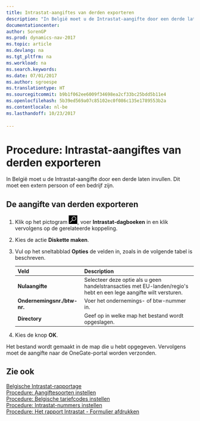 ```yaml
---
title: Intrastat-aangiftes van derden exporteren
description: "In België moet u de Intrastat-aangifte door een derde laten invullen. Dit moet een extern persoon of een bedrijf zijn."
documentationcenter: 
author: SorenGP
ms.prod: dynamics-nav-2017
ms.topic: article
ms.devlang: na
ms.tgt_pltfrm: na
ms.workload: na
ms.search.keywords: 
ms.date: 07/01/2017
ms.author: sgroespe
ms.translationtype: HT
ms.sourcegitcommit: b9b1f062ee6009f34698ea2cf33bc25bdd5b11e4
ms.openlocfilehash: 5b39ed569a07c85102ec0f086c135e1789553b2a
ms.contentlocale: nl-be
ms.lasthandoff: 10/23/2017

---
```

# <a name="how-to-export-intrastat-third-party-declararations"></a>Procedure: Intrastat-aangiftes van derden exporteren
In België moet u de Intrastat-aangifte door een derde laten invullen. Dit moet een extern persoon of een bedrijf zijn.  

## <a name="to-export-the-third-party-declaration"></a>De aangifte van derden exporteren  

1.  Klik op het pictogram ![Zoeken naar pagina of rapport](../../media/ui-search/search_small.png "pictogram Zoeken naar pagina of rapport"), voer **Intrastat-dagboeken** in en klik vervolgens op de gerelateerde koppeling.  
2.  Kies de actie **Diskette maken**.  
3.  Vul op het sneltabblad **Opties** de velden in, zoals in de volgende tabel is beschreven.  

    |Veld|Description|  
    |---------------------------------|---------------------------------------|  
    |**Nulaangifte**|Selecteer deze optie als u geen handelstransacties met EU-landen/regio's hebt en een lege aangifte wilt versturen.|  
    |**Ondernemingsnr./btw-nr.**|Voer het ondernemings- of btw-nummer in.|  
    |**Directory**|Geef op in welke map het bestand wordt opgeslagen.|  

4.  Kies de knop **OK**.  

Het bestand wordt gemaakt in de map die u hebt opgegeven. Vervolgens moet de aangifte naar de OneGate-portal worden verzonden.  

## <a name="see-also"></a>Zie ook  
 [Belgische Intrastat-rapportage](belgian-intrastat-reporting.md)   
 [Procedure: Aangiftesoorten instellen](how-to-set-up-declaration-types.md)   
 [Procedure: Belgische tariefcodes instellen](how-to-set-up-belgian-tariff-numbers.md)   
 [Procedure: Intrastat-nummers instellen](how-to-set-up-intrastat-establishment-numbers.md)   
 [Procedure: Het rapport Intrastat - Formulier afdrukken](how-to-print-the-intrastat-form-report.md)

